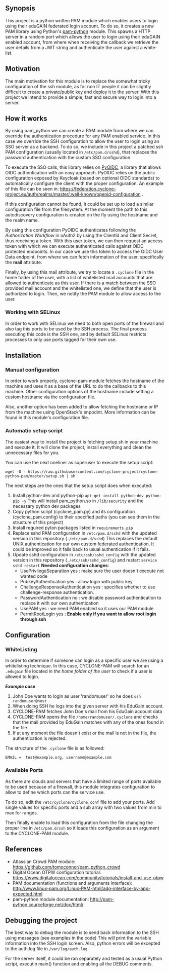 ## Synopsis

This project is a python written PAM module which enables users to login using their eduGAIN federated login account.
To do so, it creates a new PAM library using Python's [pam-python](http://pam-python.sourceforge.net/) module.
This spawns a HTTP server in a random port which allows the user to login using their eduGAIN enabled account, from where
when receiving the callback we retrieve the user details from a JWT string and authenticate the user against a white-list.

## Motivation

The main motivation for this module is to replace the somewhat tricky configuration of the ssh module, as for non IT people
it can be slightly difficult to create a private/public key and deploy it to the server. With this project we intend to 
provide a simple, fast and secure way to login into a server.

## How it works

 By using pam_python we can create a PAM module from where we can override the authentication procedure for any PAM enabled
 service. In this case we override the SSH configuration to allow the user to login using an SSO server as a backend.
 To do so, we include in this project a patched ssh PAM configuration (usually located in `/etc/pam.d/sshd`), that replaces
 the password authentication with the custom SSO configuration.

 To execute the SSO calls, this library relies on [PyOIDC](http://pyoidc.readthedocs.io/en/latest/), a library 
 that allows OIDC authentication with an easy approach. 
 PyOIDC relies on the public configuration exposed by Keycloak (based on optional OIDC standards) to 
 automatically configure the client with the proper configuration. An example of this file can be seen in:
 https://federation.cyclone-project.eu/auth/realms/master/.well-known/openid-configuration .
 
 If this configuration cannot be found, it could be set up to load a similar configuration file from the filesystem.
 At the moment the path to this autodiscovery configuration is created on the fly using the hostname and the realm name.
 
 By using this configuration PyOIDC authenticates following the *Authorization Workflow* in oAuth2 by using the ClientId
 and Client Secret, thus receiving a token. With this user token, we can then request an access token with which we can
 execute authenticated calls against OIDC protected endpoints. In our case we use this token to access the OIDC User Data
 endpoint, from where we can fetch information of the user, specifically the **mail** attribute.
 
 Finally, by using this mail attribute, we try to locate a `.cyclone` file in the home folder of the user, with a list of
 whitelisted mail accounts that are allowed to authenticate as this user. If there is a match between the SSO provided
 mail account and the whitelisted one, we define that the user is authorized to login. Then, we notify the PAM module
 to allow access to the user.
 
 ### Working with SELinux
 
 In order to work with SELinux we need to both open ports of the firewall and also tag this ports to be used by the SSH
  process. The final process executing this code is the SSH one, and by default SELinux restricts processes to only
  use ports tagged for their own use.

## Installation

### Manual configuration

In order to work properly, cyclone-pam-module fetches the hostname of the machine and uses it as a base of the URL to do 
the callbacks to this machine.
Other configuration options of the hostname include setting a custom hostname via the configuration file.

Also, another option has been added to allow fetching the hostname or IP from the machine using OpenStack's enpodint.
More information can be found in this module's configuration file.

### Automatic setup script

The easiest way to install the project is fetching setup.sh in your machine and execute it.
It will clone the project, install everything and clean the unnecessary files for you.

You can use the next oneliner as superuser to execute the setup script:

`wget -O - https://raw.githubusercontent.com/cyclone-project/cyclone-python-pam/master/setup.sh | sh`

The next steps are the ones that the setup script does when executed:

1. Install python-dev and python-pip
`apt-get install python-dev python-pip -y`
This will install pam_python.so in `/lib/security` and the necessary python dev packages
2. Copy python script (cyclone_pam.py) and its configuration (cyclone_pam.config) to their specified paths
(you can see them in the structure of this project)
3. Install required pyton packages listed in `requirements.pip` 
4. Replace sshd PAM configuration in `/etc/pam.d/sshd` with the updated version in this repository (`./etc/pam.d/sshd`)
This replaces the default UNIX authentication for our own custom federated authentication.
It could be improved so it falls back to usual authentication if it fails.
5. Update sshd configuration in `/etc/ssh/sshd_config` with the updated version in this repository (`./etc/ssh/sshd_config`) 
and restart `service sshd restart`
**Needed configuration changes**:
    * UsePrivilegeSeparation yes : make sure the user doesn't execute not wanted code
    * PubkeyAuthentication yes : allow login with public key
    * ChallengeResponseAuthentication yes : specifies whether to use challenge-response authentication.
    * PasswordAuthentication no : we disable password authentication to replace it with our own authentication
    * UsePAM yes : we need PAM enabled so it uses our PAM module
    * PermitRootLogin yes : **Enable only if you want to allow root login through ssh**

## Configuration
### WhiteListing
In order to determine if someone can login as a specific user we are using a whitelisting technique.
In this case, CYCLONE-PAM will search for an `.edugain` file located _in the home folder of the user_ to check if a user 
is allowed to login.

_**Example case**_

1. John Doe wants to login as user 'randomuser' so he does `ssh randomuser@host`
2. When doing SSH he logs into the given server with his EduGain account.
3. CYCLONE-PAM fetches John Doe's mail from his EduGain account data
4. CYCLONE-PAM opens the file `/home/randomuser/.cyclone` and checks that the mail provided by EduGain matches with any
of the ones found in the file.
5. If at any moment the file doesn't exist or the mail is not in the file, the authentication is rejected.

The structure of the `.cyclone` file is as followed:
```
EMAIL =  test@example.org, username@example.com
```

### Available Ports
As there are clouds and servers that have a limited range of ports available to be used because of a firewall, this 
module integrates configuration to allow
to define which ports can the service use.

To do so, edit the `/etc/cyclone/cyclone.conf` file to add your ports. 
Add single values for specific ports and a sub array with two values from min to max for ranges.

Then finally enable to load this configuration from the file changing the proper line in `/etc/pam.d/ssh` so it loads 
this configuration as an argument to the CYCLONE-PAM module.

## References

* Atlassian Crowd PAM module: https://github.com/tomoconnor/pam_python_crowd
* Digital Ocean OTPW configuration tutorial: https://www.digitalocean.com/community/tutorials/install-and-use-otpw
* PAM documentation (functions and arguments interface): http://www.linux-pam.org/Linux-PAM-html/adg-interface-by-app-expected.html 
* pam-python module documentation: http://pam-python.sourceforge.net/doc/html/

## Debugging the project

The best way to debug the module is to send back information to the SSH using messages (see examples in the code)
This will print the variable information into the SSH login screen.
Also, python errors will be excepted to the auth.log file in `/var/log/auth.log`.

For the server itself, it could be ran separately and tested as a usual Python script, executin main() function and 
enabling all the DEBUG comments.
